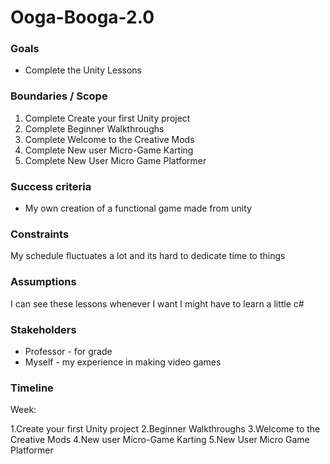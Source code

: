 # Ooga-Booga-2.0
### Goals

-   Complete the Unity Lessons

### Boundaries / Scope

1. Complete Create your first Unity project
2. Complete Beginner Walkthroughs
3. Complete Welcome to the Creative Mods
4. Complete New user Micro-Game Karting 
5. Complete New User Micro Game Platformer
### Success criteria

-   My own creation of a functional game made from unity

### Constraints
My schedule fluctuates a lot and its hard to dedicate time to things
### Assumptions
I can see these lessons whenever I want
I might have to learn a little c#

### Stakeholders

-   Professor - for grade
- Myself - my experience in making video games
### Timeline

Week:

1.Create your first Unity project
2.Beginner Walkthroughs
3.Welcome to the Creative Mods
4.New user Micro-Game Karting 
5.New User Micro Game Platformer
